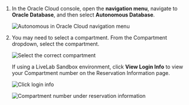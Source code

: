 <!--
    {
        "name":"Select the compartment",
        "description":"Select the compartment"
    }
-->
1. In the Oracle Cloud console, open the **navigation menu**, navigate to **Oracle Database**, and then select **Autonomous Database**.

    ![Autonomous in Oracle Cloud navigation menu](https://oracle-livelabs.github.io/goldengate/ggs-common/create/images/00-01-database-auto-db.png " ")

2. You may need to select a compartment. From the Compartment dropdown, select the compartment.

    ![Select the correct compartment](https://oracle-livelabs.github.io/goldengate/ggs-common/create/images/00-02-select-compartment.png " ")

    If using a LiveLab Sandbox environment, click **View Login Info** to view your Compartment number on the Reservation Information page.

    ![Click login info](https://oracle-livelabs.github.io/goldengate/ggs-common/create/images/00-03-login-info.png " ")

    ![Compartment number under reservation information](https://oracle-livelabs.github.io/goldengate/ggs-common/create/images/00-04-res-info.png " ")